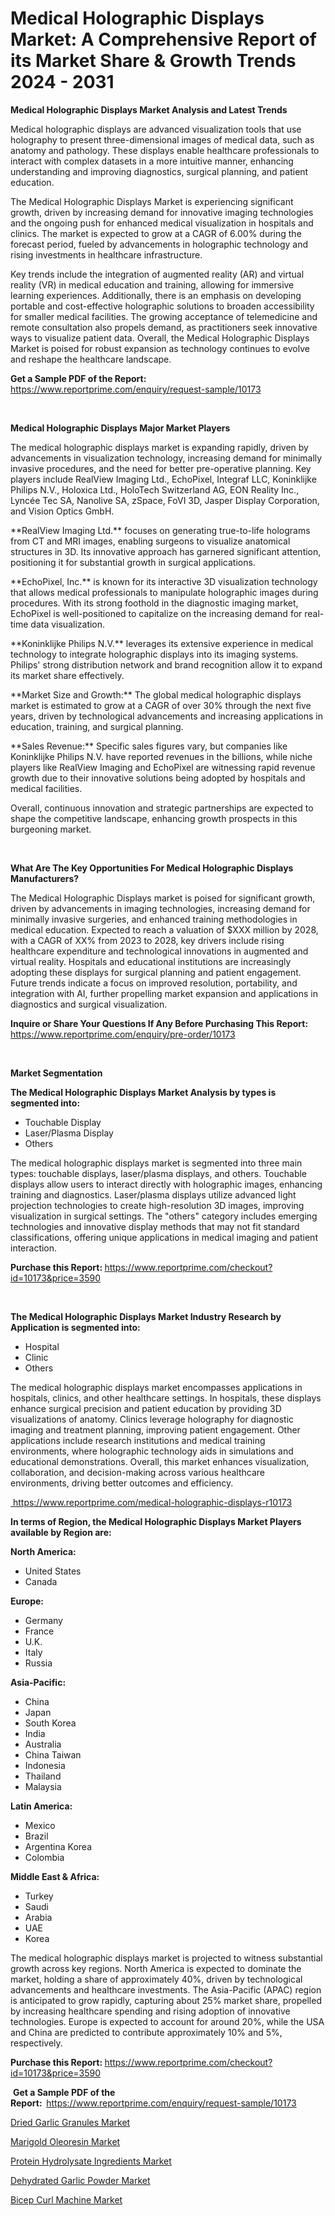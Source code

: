 <p><h1>Medical Holographic Displays Market: A Comprehensive Report of its Market Share & Growth Trends 2024 - 2031</h1></p><p><strong>Medical Holographic Displays Market Analysis and Latest Trends</strong></p>
<p><p>Medical holographic displays are advanced visualization tools that use holography to present three-dimensional images of medical data, such as anatomy and pathology. These displays enable healthcare professionals to interact with complex datasets in a more intuitive manner, enhancing understanding and improving diagnostics, surgical planning, and patient education.</p><p>The Medical Holographic Displays Market is experiencing significant growth, driven by increasing demand for innovative imaging technologies and the ongoing push for enhanced medical visualization in hospitals and clinics. The market is expected to grow at a CAGR of 6.00% during the forecast period, fueled by advancements in holographic technology and rising investments in healthcare infrastructure. </p><p>Key trends include the integration of augmented reality (AR) and virtual reality (VR) in medical education and training, allowing for immersive learning experiences. Additionally, there is an emphasis on developing portable and cost-effective holographic solutions to broaden accessibility for smaller medical facilities. The growing acceptance of telemedicine and remote consultation also propels demand, as practitioners seek innovative ways to visualize patient data. Overall, the Medical Holographic Displays Market is poised for robust expansion as technology continues to evolve and reshape the healthcare landscape.</p></p>
<p><strong>Get a Sample PDF of the Report:&nbsp;</strong> <a href="https://www.reportprime.com/enquiry/request-sample/10173?utm_campaign=1436&utm_medium=2&utm_source=Github&utm_content=ia&utm_term=18102024&utm_id=medical-holographic-displays">https://www.reportprime.com/enquiry/request-sample/10173</a></p>
<p>&nbsp;</p>
<p><strong>Medical Holographic Displays Major Market Players</strong></p>
<p><p>The medical holographic displays market is expanding rapidly, driven by advancements in visualization technology, increasing demand for minimally invasive procedures, and the need for better pre-operative planning. Key players include RealView Imaging Ltd., EchoPixel, Integraf LLC, Koninklijke Philips N.V., Holoxica Ltd., HoloTech Switzerland AG, EON Reality Inc., Lyncée Tec SA, Nanolive SA, zSpace, FoVI 3D, Jasper Display Corporation, and Vision Optics GmbH.</p><p>**RealView Imaging Ltd.** focuses on generating true-to-life holograms from CT and MRI images, enabling surgeons to visualize anatomical structures in 3D. Its innovative approach has garnered significant attention, positioning it for substantial growth in surgical applications.</p><p>**EchoPixel, Inc.** is known for its interactive 3D visualization technology that allows medical professionals to manipulate holographic images during procedures. With its strong foothold in the diagnostic imaging market, EchoPixel is well-positioned to capitalize on the increasing demand for real-time data visualization.</p><p>**Koninklijke Philips N.V.** leverages its extensive experience in medical technology to integrate holographic displays into its imaging systems. Philips' strong distribution network and brand recognition allow it to expand its market share effectively.</p><p>**Market Size and Growth:** The global medical holographic displays market is estimated to grow at a CAGR of over 30% through the next five years, driven by technological advancements and increasing applications in education, training, and surgical planning.</p><p>**Sales Revenue:** Specific sales figures vary, but companies like Koninklijke Philips N.V. have reported revenues in the billions, while niche players like RealView Imaging and EchoPixel are witnessing rapid revenue growth due to their innovative solutions being adopted by hospitals and medical facilities.</p><p>Overall, continuous innovation and strategic partnerships are expected to shape the competitive landscape, enhancing growth prospects in this burgeoning market.</p></p>
<p>&nbsp;</p>
<p><strong>What Are The Key Opportunities For Medical Holographic Displays Manufacturers?</strong></p>
<p><p>The Medical Holographic Displays market is poised for significant growth, driven by advancements in imaging technologies, increasing demand for minimally invasive surgeries, and enhanced training methodologies in medical education. Expected to reach a valuation of $XXX million by 2028, with a CAGR of XX% from 2023 to 2028, key drivers include rising healthcare expenditure and technological innovations in augmented and virtual reality. Hospitals and educational institutions are increasingly adopting these displays for surgical planning and patient engagement. Future trends indicate a focus on improved resolution, portability, and integration with AI, further propelling market expansion and applications in diagnostics and surgical visualization.</p></p>
<p><strong>Inquire or Share Your Questions If Any Before Purchasing This Report:</strong> <a href="https://www.reportprime.com/enquiry/pre-order/10173?utm_campaign=1436&utm_medium=2&utm_source=Github&utm_content=ia&utm_term=18102024&utm_id=medical-holographic-displays">https://www.reportprime.com/enquiry/pre-order/10173</a></p>
<p>&nbsp;</p>
<p><strong>Market Segmentation</strong></p>
<p><strong>The Medical Holographic Displays Market Analysis by types is segmented into:</strong></p>
<p><ul><li>Touchable Display</li><li>Laser/Plasma Display</li><li>Others</li></ul></p>
<p><p>The medical holographic displays market is segmented into three main types: touchable displays, laser/plasma displays, and others. Touchable displays allow users to interact directly with holographic images, enhancing training and diagnostics. Laser/plasma displays utilize advanced light projection technologies to create high-resolution 3D images, improving visualization in surgical settings. The "others" category includes emerging technologies and innovative display methods that may not fit standard classifications, offering unique applications in medical imaging and patient interaction.</p></p>
<p><strong>Purchase this Report:&nbsp;</strong><a href="https://www.reportprime.com/checkout?id=10173&price=3590&utm_campaign=1436&utm_medium=2&utm_source=Github&utm_content=ia&utm_term=18102024&utm_id=medical-holographic-displays">https://www.reportprime.com/checkout?id=10173&price=3590</a></p>
<p>&nbsp;</p>
<p><strong>The Medical Holographic Displays Market Industry Research by Application is segmented into:</strong></p>
<p><ul><li>Hospital</li><li>Clinic</li><li>Others</li></ul></p>
<p><p>The medical holographic displays market encompasses applications in hospitals, clinics, and other healthcare settings. In hospitals, these displays enhance surgical precision and patient education by providing 3D visualizations of anatomy. Clinics leverage holography for diagnostic imaging and treatment planning, improving patient engagement. Other applications include research institutions and medical training environments, where holographic technology aids in simulations and educational demonstrations. Overall, this market enhances visualization, collaboration, and decision-making across various healthcare environments, driving better outcomes and efficiency.</p></p>
<p><a href="https://www.reportprime.com/medical-holographic-displays-r10173?utm_campaign=1436&utm_medium=2&utm_source=Github&utm_content=ia&utm_term=18102024&utm_id=medical-holographic-displays">&nbsp;https://www.reportprime.com/medical-holographic-displays-r10173</a></p>
<p><strong>In terms of Region, the Medical Holographic Displays Market Players available by Region are:</strong></p>
<p>
    <p> <strong> North America: </strong>
        <ul>
            <li>United States</li>
            <li>Canada</li>
        </ul>
        </p> 
    <p> <strong> Europe: </strong>
        <ul>
            <li>Germany</li>
            <li>France</li>
            <li>U.K.</li>
            <li>Italy</li>
            <li>Russia</li>
        </ul>
        </p> 
    <p> <strong> Asia-Pacific: </strong>
        <ul>
            <li>China</li>
            <li>Japan</li>
            <li>South Korea</li>
            <li>India</li>
            <li>Australia</li>
            <li>China Taiwan</li>
            <li>Indonesia</li>
            <li>Thailand</li>
            <li>Malaysia</li>
        </ul>
        </p> 
    <p> <strong> Latin America: </strong>
        <ul>
            <li>Mexico</li>
            <li>Brazil</li>
            <li>Argentina Korea</li>
            <li>Colombia</li>
        </ul>
        </p> 
    <p> <strong> Middle East & Africa: </strong>
        <ul>
            <li>Turkey</li>
            <li>Saudi</li>
            <li>Arabia</li>
            <li>UAE</li>
            <li>Korea</li>
        </ul>
    </p>
    </p>
<p><p>The medical holographic displays market is projected to witness substantial growth across key regions. North America is expected to dominate the market, holding a share of approximately 40%, driven by technological advancements and healthcare investments. The Asia-Pacific (APAC) region is anticipated to grow rapidly, capturing about 25% market share, propelled by increasing healthcare spending and rising adoption of innovative technologies. Europe is expected to account for around 20%, while the USA and China are predicted to contribute approximately 10% and 5%, respectively.</p></p>
<p><strong>Purchase this Report: </strong><a href="https://www.reportprime.com/checkout?id=10173&price=3590&utm_campaign=1436&utm_medium=2&utm_source=Github&utm_content=ia&utm_term=18102024&utm_id=medical-holographic-displays">https://www.reportprime.com/checkout?id=10173&price=3590</a></p>
<p>&nbsp;<strong>Get a Sample PDF of the Report:&nbsp;&nbsp;</strong><a href="https://www.reportprime.com/enquiry/request-sample/10173?utm_campaign=1436&utm_medium=2&utm_source=Github&utm_content=ia&utm_term=18102024&utm_id=medical-holographic-displays">https://www.reportprime.com/enquiry/request-sample/10173</a></p>
<p><strong></strong></p>
<p><p><a href="https://www.linkedin.com/pulse/global-dried-garlic-granules-market-trends-forecasts-strategic-rmyue?utm_campaign=1436&utm_medium=2&utm_source=Github&utm_content=ia&utm_term=18102024&utm_id=medical-holographic-displays">Dried Garlic Granules Market</a></p><p><a href="https://www.linkedin.com/pulse/marigold-oleoresin-market-evolution-regional-adaptations-exhce?utm_campaign=1436&utm_medium=2&utm_source=Github&utm_content=ia&utm_term=18102024&utm_id=medical-holographic-displays">Marigold Oleoresin Market</a></p><p><a href="https://www.linkedin.com/pulse/strategic-roadmap-success-global-protein-hydrolysate-ingredients-seqye?utm_campaign=1436&utm_medium=2&utm_source=Github&utm_content=ia&utm_term=18102024&utm_id=medical-holographic-displays">Protein Hydrolysate Ingredients Market</a></p><p><a href="https://www.linkedin.com/pulse/exploring-dehydrated-garlic-powder-market-strategic-insights-zw26e?utm_campaign=1436&utm_medium=2&utm_source=Github&utm_content=ia&utm_term=18102024&utm_id=medical-holographic-displays">Dehydrated Garlic Powder Market</a></p><p><a href="https://issuu.com/reportprime-2/docs/bicep-curl-machine-market-size-2030_15937f95b1d8ef?utm_campaign=1436&utm_medium=2&utm_source=Github&utm_content=ia&utm_term=18102024&utm_id=medical-holographic-displays">Bicep Curl Machine Market</a></p></p>